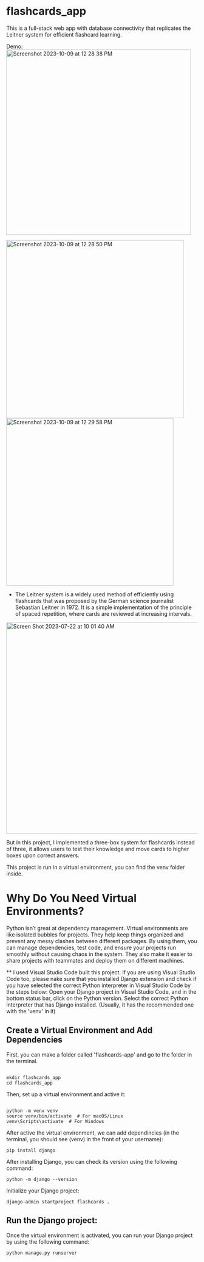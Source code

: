 # flashcards_app

This is a full-stack web app with database connectivity that replicates the Leitner system for efficient flashcard learning.

Demo:
<img width="486" alt="Screenshot 2023-10-09 at 12 28 38 PM" src="https://github.com/Mina314/flashcards_app/assets/64227723/92d530da-1a45-4158-a680-d7f82a3212ac">

<img width="467" alt="Screenshot 2023-10-09 at 12 28 50 PM" src="https://github.com/Mina314/flashcards_app/assets/64227723/5a20d24a-3655-4295-80ed-41fb50996bf2">

<img width="440" alt="Screenshot 2023-10-09 at 12 29 58 PM" src="https://github.com/Mina314/flashcards_app/assets/64227723/6159bcd5-8ddc-4fd3-830a-e07ba7f46575">


* The Leitner system is a widely used method of efficiently using flashcards that was proposed by the German science journalist Sebastian Leitner in 1972. It is a simple implementation of the principle of spaced repetition, where cards are reviewed at increasing intervals.
<img width="555" alt="Screen Shot 2023-07-22 at 10 01 40 AM" src="https://github.com/Mina314/flashcards_app/assets/64227723/1d59b382-a209-4f6c-a253-cfacca8fb3c1">

But in this project, I implemented a three-box system for flashcards instead of three, it allows users to test their knowledge and move cards to higher boxes upon correct answers.

This project is run in a virtual environment, you can find the venv folder inside. 
# Why Do You Need Virtual Environments?
Python isn’t great at dependency management. Virtual environments are like isolated bubbles for projects. They help keep things organized and prevent any messy clashes between different packages. By using them, you can manage dependencies, test code, and ensure your projects run smoothly without causing chaos in the system. They also make it easier to share projects with teammates and deploy them on different machines. 

** I used Visual Studio Code built this project. If you are using Visual Studio Code too, please nake sure that you installed Django extension and check if you have selected the correct Python interpreter in Visual Studio Code by the steps below:
Open your Django project in Visual Studio Code, and in the bottom status bar, click on the Python version. Select the correct Python interpreter that has Django installed. (Usually, it has the recommended one with the 'venv' in it)

## Create a Virtual Environment and Add Dependencies
First, you can make a folder called 'flashcards-app' and go to the folder in the terminal. 
```

mkdir flashcards_app
cd flashcards_app

```

Then, set up a virtual environment and active it:
```

python -m venv venv
source venv/bin/activate  # For macOS/Linux
venv\Scripts\activate  # For Windows

```

After active the virtual environment, we can add dependincies (in the terminal, you should see (venv) in the front of your username):
```
pip install django
```

After installing Django, you can check its version using the following command:
```
python -m django --version

```

Initialize your Django project:
```
django-admin startproject flashcards .

```

## Run the Django project: 
Once the virtual environment is activated, you can run your Django project by using the following command:
```
python manage.py runserver

```
